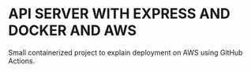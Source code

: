 # API SERVER WITH EXPRESS AND DOCKER AND AWS

Small containerized project to explain deployment on AWS using GitHub Actions.
